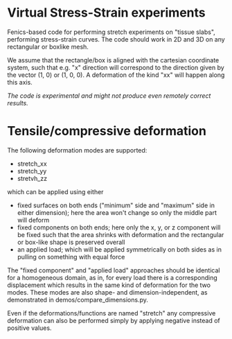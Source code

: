 # Virtual Stress-Strain experiments

Fenics-based code for performing stretch experiments on "tissue slabs", performing stress-strain curves. The code should work in 2D and 3D on any rectangular or boxlike mesh.

We assume that the rectangle/box is aligned with the cartesian coordinate system, such that e.g. "x" direction will correspond to the direction given by the vector (1, 0) or (1, 0, 0). A deformation of the kind "xx" will happen along this axis.

*The code is experimental and might not produce even remotely correct results.*

# Tensile/compressive deformation

The following deformation modes are supported:
* stretch\_xx
* stretch\_yy
* stretvh\_zz
  
which can be applied using either
* fixed surfaces on both ends ("minimum" side and "maximum" side in either dimension); here the area won't change so only the middle part will deform
* fixed components on both ends; here only the x, y, or z component will be fixed such that the area shrinks with deformation and the rectangular or box-like shape is preserved overall
* an applied load; which will be applied symmetrically on both sides as in pulling on something with equal force

The "fixed component" and "applied load" approaches should be identical for a homogeneous domain, as in, for every load there is a corresponding displacement which results in the same kind of deformation for the two modes. These modes are also shape- and dimension-independent, as demonstrated in demos/compare\_dimensions.py.

Even if the deformations/functions are named "stretch" any compressive deformation can also be performed simply by applying negative instead of positive values.

